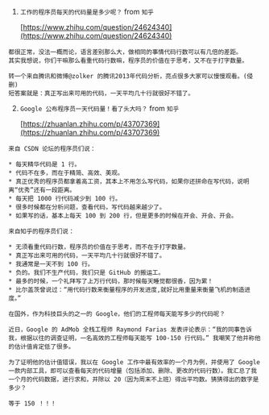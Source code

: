 
1. `工作的程序员每天的代码量是多少呢？` from `知乎`

    [https://www.zhihu.com/question/24624340](https://www.zhihu.com/question/24624340)

```shell
都很正常，没法一概而论，语言差别那么大，做相同的事情代码行数可以有几倍的差距。
其实我想说，你们干嘛那么看重代码行数嘛，程序员的价值在于思考，又不在于打字数量。
```

```shell
转一个来自腾讯和微博@zolker 的腾讯2013年代码分析，亮点很多大家可以慢慢观看。(侵删)
短答案就是：真正写出来可用的代码，一天平均几十行就很好不错了。
```

2. `Google 公布程序员一天代码量！看了头大吗？` from `知乎`

    [https://zhuanlan.zhihu.com/p/43707369](https://zhuanlan.zhihu.com/p/43707369)

```shell
来自 CSDN 论坛的程序员们说：

* 每天精华代码是 1 行。
* 代码不在多，而在于精简、高效、美观。
* 真正优秀的程序员都拿着高工资，其本上不用怎么写代码，如果你还拼命在写代码，说明离“优秀”还有一段距离。
* 每天把 1000 行代码减少到 100 行。
* 很多时候都在分析问题，查看代码，写代码越来越少了。
* 如果写的话，基本上每天 100 到 200 行，但是更多的时候在开会、开会、开会。

来自知乎的程序员们说：

* 无须看重代码行数，程序员的价值在于思考，而不在于打字数量。
* 真正写出来可用的代码，一天平均几十行就很好不错了。
* 我通常是一天不到 100 行。
* 负的。我们不生产代码，我们只是 GitHub 的搬运工。
* 最多的时候，一个礼拜写了上万行代码，那时候每天睡觉都很香，因为累！
* 比尔盖茨曾说过：“用代码行数来衡量程序的开发进度,就好比用重量来衡量飞机的制造进度。”
```

```shell
在国外，作为科技巨头的之一的 Google，他们的工程师每天能写多少的代码呢？

近日，Google 的 AdMob 全栈工程师 Raymond Farias 发表评论表示：“我的同事告诉我，根据以往的调查证明，一名高效的工程师每天能写 100-150 行代码。” 我嘲笑了他并称他的估计值肯定低了很多。

为了证明他的估计值错误，我以在 Google 工作中最有效率的一个月为例，并使用了 Google 一款内部工具，即可以查看每天的代码增量（包括添加、删除、更改的代码行数）。我汇总了我一个月的代码数据，进行求和，并除以 20（因为周末不上班）得出平均数。猜猜得出的数字是多少？

等于 150 ！！！
```
